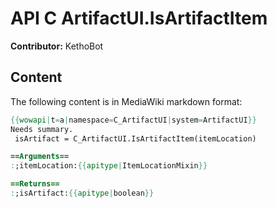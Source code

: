# API C ArtifactUI.IsArtifactItem

**Contributor:** KethoBot

## Content

The following content is in MediaWiki markdown format:

```mediawiki
{{wowapi|t=a|namespace=C_ArtifactUI|system=ArtifactUI}}
Needs summary.
 isArtifact = C_ArtifactUI.IsArtifactItem(itemLocation)

==Arguments==
:;itemLocation:{{apitype|ItemLocationMixin}}

==Returns==
:;isArtifact:{{apitype|boolean}}
```